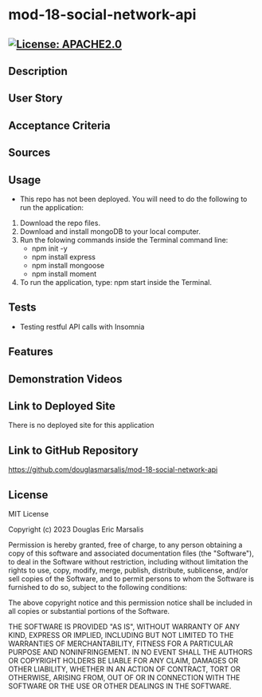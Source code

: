 # mod-18-social-network-api

## [![License: APACHE2.0](https://img.shields.io/badge/License:_MIT-orange)](https://opensource.org/license/mit/)

## Description

## User Story

## Acceptance Criteria

## Sources

## Usage
* This repo has not been deployed.  You will need to do the following to run the application:
1. Download the repo files.
2. Download and install mongoDB to your local computer.
3. Run the folowing commands inside the Terminal command line:
    - npm init -y
    - npm install express
    - npm install mongoose
    - npm install moment
4. To run the application, type: npm start inside the Terminal.

## Tests
* Testing restful API calls with Insomnia

## Features

## Demonstration Videos

## Link to Deployed Site

There is no deployed site for this application

## Link to GitHub Repository

https://github.com/douglasmarsalis/mod-18-social-network-api

## License
MIT License

Copyright (c) 2023 Douglas Eric Marsalis

Permission is hereby granted, free of charge, to any person obtaining a copy
of this software and associated documentation files (the "Software"), to deal
in the Software without restriction, including without limitation the rights
to use, copy, modify, merge, publish, distribute, sublicense, and/or sell
copies of the Software, and to permit persons to whom the Software is
furnished to do so, subject to the following conditions:

The above copyright notice and this permission notice shall be included in all
copies or substantial portions of the Software.

THE SOFTWARE IS PROVIDED "AS IS", WITHOUT WARRANTY OF ANY KIND, EXPRESS OR
IMPLIED, INCLUDING BUT NOT LIMITED TO THE WARRANTIES OF MERCHANTABILITY,
FITNESS FOR A PARTICULAR PURPOSE AND NONINFRINGEMENT. IN NO EVENT SHALL THE
AUTHORS OR COPYRIGHT HOLDERS BE LIABLE FOR ANY CLAIM, DAMAGES OR OTHER
LIABILITY, WHETHER IN AN ACTION OF CONTRACT, TORT OR OTHERWISE, ARISING FROM,
OUT OF OR IN CONNECTION WITH THE SOFTWARE OR THE USE OR OTHER DEALINGS IN THE
SOFTWARE.
